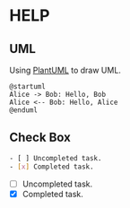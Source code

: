 # HELP

## UML

Using [PlantUML](https://plugins.gitbook.com/plugin/plantuml) to draw UML.

```puml
@startuml
Alice -> Bob: Hello, Bob
Alice <-- Bob: Hello, Alice
@enduml
```

## Check Box

```bash
- [ ] Uncompleted task.
- [x] Completed task.
```

- [ ] Uncompleted task.
- [x] Completed task.